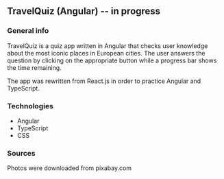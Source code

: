 ## TravelQuiz (Angular) -- in progress

### General info
TravelQuiz is a quiz app written in Angular that checks user knowledge about the most iconic places in European cities. The user answers the question by clicking on the appropriate button while a progress bar shows the time remaining.

The app was rewritten from React.js in order to practice Angular and TypeScript.

### Technologies
* Angular
* TypeScript
* CSS

### Sources
Photos were downloaded from pixabay.com

